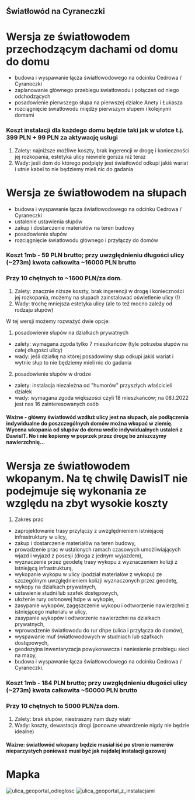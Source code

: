 ## Światłowód na Cyraneczki

# Wersja ze światłowodem przechodzącym dachami od domu do domu
- budowa i wyspawanie łącza światłowodowego na odcinku Cedrowa / Cyraneczki
- zaplanowanie głównego przebiegu światłowodu i połączeń od niego odchodzących
- posadowienie pierwszego słupa na pierwszej działce Anety i Łukasza
- rozciągnięcie światłowodu między pierwszym słupem i kolejnymi domami

### Koszt instalacji dla każdego domu będzie taki jak w ulotce t.j. 399 PLN + 99 PLN za aktywację usługi
1. Zalety: najniższe możliwe koszty, brak ingerencji w drogę i konieczności jej rozkopania, estetyka ulicy niewiele gorsza niż teraz
2. Wady: jeśli dom do którego podpięty jest światłowód odkupi jakiś wariat i utnie kabel to nie będziemy mieli nic do gadania

# Wersja ze światłowodem na słupach
- budowa i wyspawanie łącza światłowodowego na odcinku Cedrowa / Cyraneczki
- ustalenie ustawienia słupów 
- zakup i dostarczenie materiałów na teren budowy
- posadowienie słupów
- rozciągnięcie światłowodu głównego i przyłączy do domów

### Koszt 1mb - 59 PLN brutto; przy uwzględnieniu długości ulicy (~273m) kwota całkowita ~16000 PLN brutto
### Przy 10 chętnych to ~1600 PLN/za dom.
1. Zalety: znacznie niższe koszty, brak ingerencji w drogę i konieczności jej rozkopania, możemy na słupach zainstalować oświetlenie ulicy (!)
2. Wady: trochę mniejsza estetyka ulicy (ale to też mocno zależy od rodzaju słupów)

W tej wersji możemy rozważyć dwie opcje:
1. posadowienie słupów na działkach prywatnych 
- zalety: wymagana zgoda tylko 7 mieszkańców (tyle potrzeba słupów na całej długości ulicy)
- wady: jeśli działkę na której posadowimy słup odkupi jakiś wariat i wytnie słup to nie będziemy mieli nic do gadania
2. posadowienie słupów w drodze
- zalety: instalacja niezależna od "humorów" przyszłych właścicieli działek
- wady: wymagana zgoda większości czyli 18 mieszkańców; na 08.I.2022 jest nas 16 zainteresowanych osób

#### Ważne - główny światłowód wzdłuż ulicy jest na słupach, ale podłączenia indywidualne do poszczególnych domów **można wkopać w ziemię**. Wycena wkopania od słupów do domu wedle indywidualnych ustaleń z DawisIT. No i nie kopiemy w poprzek przez drogę bo zniszczymy nawierzchnię...

# Wersja ze światłowodem wkopanym. **Na tę chwilę DawisIT nie podejmuje się wykonania ze względu na zbyt wysokie koszty**
1. Zakres prac
- zaprojektowanie trasy przyłączy z uwzględnieniem istniejącej infrastruktury w ulicy,
- zakup i dostarczenie materiałów na teren budowy,
- prowadzenie prac w ustalonych ramach czasowych umożliwiających wjazd i wyjazd z posesji (droga z jednym wyjazdem),
- wyznaczenie przez geodetę trasy wykopu z wyznaczeniem kolizji z istniejącą infrastrukturą,
- wykopanie wykopu w ulicy (podział materiałów z wykopu)  ze szczególnym uwzględnieniem kolizji wyznaczonych przez geodetę,
- wykopy na działkach prywatnych,
- ustawienie studni lub szafek dostępowych,
- ułożenie rury osłonowej hdpe w wykopie,
- zasypanie wykopów, zagęszczenie wykopu i odtworzenie nawierzchni z istniejącego materiału w ulicy,
- zasypanie wykopów i odtworzenie nawierzchni na działkach prywatnych,
- wprowadzenie światłowodu do rur dhpe (ulica i przyłącza do domów),
- wyspawanie muf światłowodowych w studniach lub szafkach dostępowych,
- geodezyjna inwentaryzacja powykonawcza i naniesienie przebiegu sieci na mapy,
- budowa i wyspawanie łącza światłowodowego na odcinku Cedrowa / Cyraneczki.
### Koszt 1mb - 184 PLN brutto; przy uwzględnieniu długości ulicy (~273m) kwota całkowita ~50000 PLN brutto
### Przy 10 chętnych to 5000 PLN/za dom.
1. Zalety: brak słupów, niestraszny nam duży wiatr
2. Wady: koszty, dewastacja drogi (ponowne utwardzenie nigdy nie będzie idealne)

#### Ważne: światłowód wkopany będzie musiał iść po stronie numerów nieparzystych ponieważ musi być jak najdalej instalacji gazowej

# Mapka

![ulica_geoportal_odleglosc](https://user-images.githubusercontent.com/65955437/211191834-ba17f4cf-bb20-4d46-9068-c2190388a7bb.jpg)
![ulica_geoportal_z_instalacjami](https://user-images.githubusercontent.com/65955437/211274588-948bd100-b547-488d-9515-9cb693ee366f.jpg)
